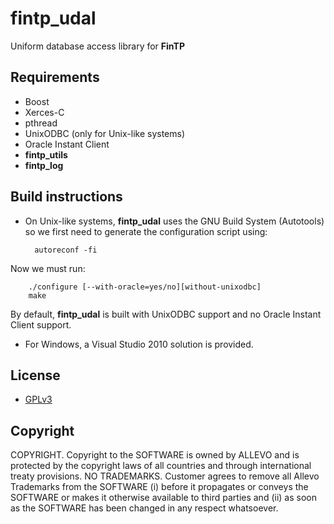 fintp_udal
==========

Uniform database access library for **FinTP**

Requirements
------------
- Boost
- Xerces-C
- pthread
- UnixODBC (only for Unix-like systems)
- Oracle Instant Client
- **fintp_utils**
- **fintp_log**

Build instructions
------------------
- On Unix-like systems, **fintp_udal** uses the GNU Build System (Autotools) so we first need to generate the configuration script using:


        autoreconf -fi
Now we must run: 

        ./configure [--with-oracle=yes/no][without-unixodbc]
        make
By default, **fintp_udal** is built with UnixODBC support and no Oracle Instant Client support.
- For Windows, a Visual Studio 2010 solution is provided.

License
-------
- [GPLv3](http://www.gnu.org/licenses/gpl-3.0.html)

Copyright
-------
COPYRIGHT.  Copyright to the SOFTWARE is owned by ALLEVO and is protected by the copyright laws of all countries and through international treaty provisions. 
NO TRADEMARKS.  Customer agrees to remove all Allevo Trademarks from the SOFTWARE (i) before it propagates or conveys the SOFTWARE or makes it otherwise available to third parties and (ii) as soon as the SOFTWARE has been changed in any respect whatsoever. 
